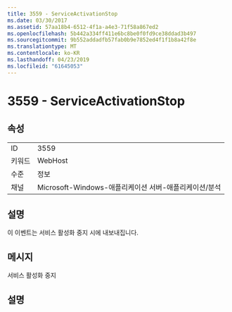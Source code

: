 ```yaml
---
title: 3559 - ServiceActivationStop
ms.date: 03/30/2017
ms.assetid: 57aa18b4-6512-4f1a-a4e3-71f58a867ed2
ms.openlocfilehash: 5b442a334ff411e6bc8be0f0fd9ce38ddad3b497
ms.sourcegitcommit: 9b552addadfb57fab0b9e7852ed4f1f1b8a42f8e
ms.translationtype: MT
ms.contentlocale: ko-KR
ms.lasthandoff: 04/23/2019
ms.locfileid: "61645053"
---
```

# <a name="3559---serviceactivationstop"></a>3559 - ServiceActivationStop
## <a name="properties"></a>속성  
  
|||  
|-|-|  
|ID|3559|  
|키워드|WebHost|  
|수준|정보|  
|채널|Microsoft-Windows-애플리케이션 서버-애플리케이션/분석|  
  
## <a name="description"></a>설명  
 이 이벤트는 서비스 활성화 중지 시에 내보내집니다.  
  
## <a name="message"></a>메시지  
 서비스 활성화 중지  
  
## <a name="details"></a>설명
